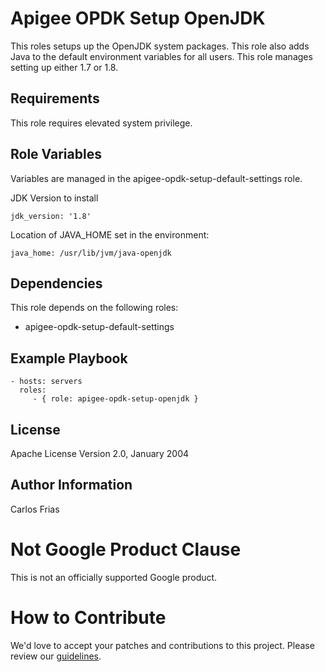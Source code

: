 Apigee OPDK Setup OpenJDK
=========

This roles setups up the OpenJDK system packages. This role also adds Java to the default environment variables for all 
users. This role manages setting up either 1.7 or 1.8. 

Requirements
------------
This role requires elevated system privilege.


Role Variables
--------------

Variables are managed in the apigee-opdk-setup-default-settings role. 

JDK Version to install

    jdk_version: '1.8'
    
Location of JAVA_HOME set in the environment: 

    java_home: /usr/lib/jvm/java-openjdk
    

Dependencies
------------

This role depends on the following roles: 

* apigee-opdk-setup-default-settings 

Example Playbook
----------------

    - hosts: servers
      roles:
         - { role: apigee-opdk-setup-openjdk }

License
-------

Apache License Version 2.0, January 2004

Author Information
------------------

Carlos Frias
<!-- BEGIN Google Required Disclaimer -->

# Not Google Product Clause

This is not an officially supported Google product.
<!-- END Google Required Disclaimer -->
<!-- BEGIN Google How To Contribute -->
# How to Contribute

We'd love to accept your patches and contributions to this project. Please review our [guidelines](CONTRIBUTION.md).
<!-- END Google How To Contribute -->
